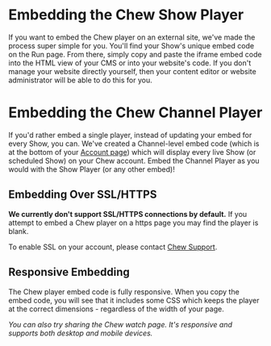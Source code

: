 # Embedding the Chew Show Player

If you want to embed the Chew player on an external site, we've made the process super simple for you. You'll find your Show's unique embed code on the Run page. From there, simply copy and paste the iframe embed code into the HTML view of your CMS or into your website's code. If you don't manage your website directly yourself, then your content editor or website administrator will be able to do this for you.

# Embedding the Chew Channel Player

If you'd rather embed a single player, instead of updating your embed for every Show, you can. We've created a Channel-level embed code (which is at the bottom of your [Account page](http://chew.tv/account)) which will display every live Show (or scheduled Show) on your Chew account. Embed the Channel Player as you would with the Show Player (or any other embed)!

## Embedding Over SSL/HTTPS

**We currently don't support SSL/HTTPS connections by default.** If you attempt to embed a Chew player on a https page you may find the player is blank.

To enable SSL on your account, please contact [Chew Support](mailto:support@chew.tv).

## Responsive Embedding

The Chew player embed code is fully responsive. When you copy the embed code, you will see that it includes some CSS which keeps the player at the correct dimensions - regardless of the width of your page.

_You can also try sharing the Chew watch page. It's responsive and supports both desktop and mobile devices._
